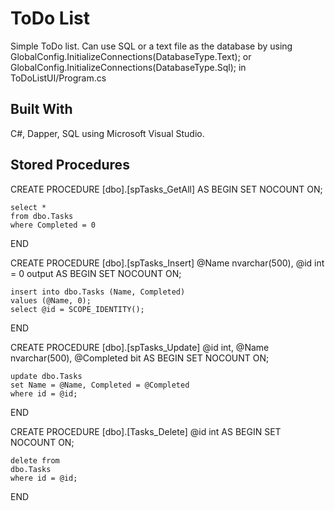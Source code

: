 # ToDo List

Simple ToDo list. Can use SQL or a text file as the database by using
GlobalConfig.InitializeConnections(DatabaseType.Text);
or
GlobalConfig.InitializeConnections(DatabaseType.Sql);
in ToDoListUI/Program.cs

## Built With

C#, Dapper, SQL using Microsoft Visual Studio.

## Stored Procedures

CREATE PROCEDURE [dbo].[spTasks_GetAll]
AS
BEGIN
SET NOCOUNT ON;

    select *
    from dbo.Tasks
    where Completed = 0

END

CREATE PROCEDURE [dbo].[spTasks_Insert]
@Name nvarchar(500),
@id int = 0 output
AS
BEGIN
SET NOCOUNT ON;

    insert into dbo.Tasks (Name, Completed)
    values (@Name, 0);
    select @id = SCOPE_IDENTITY();

END

CREATE PROCEDURE [dbo].[spTasks_Update]
@id int,
@Name nvarchar(500),
@Completed bit
AS
BEGIN
SET NOCOUNT ON;

    update dbo.Tasks
    set Name = @Name, Completed = @Completed
    where id = @id;

END

CREATE PROCEDURE [dbo].[Tasks_Delete]
@id int
AS
BEGIN
SET NOCOUNT ON;

    delete from
    dbo.Tasks
    where id = @id;

END
